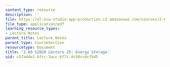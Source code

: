 ```yaml
---
content_type: resource
description: ''
file: https://ol-ocw-studio-app-production.s3.amazonaws.com/courses/2-60j-fundamentals-of-advanced-energy-conversion-spring-2020/c57a44e1bfcc3acc6f7cdc50cc4cfb45_MIT2_60s20_lec25.pdf
file_type: application/pdf
learning_resource_types:
- Lecture Notes
parent_title: Lecture Notes
parent_type: CourseSection
resourcetype: Document
title: '2.60 S2020 Lecture 25: Energy Storage'
uid: c57a44e1-bfcc-3acc-6f7c-dc50cc4cfb45
---
```

